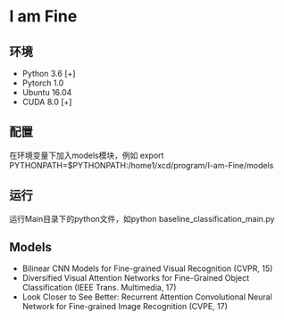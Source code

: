 # I am Fine

## 环境
* Python 3.6 [+]
* Pytorch 1.0
* Ubuntu 16.04
* CUDA 8.0 [+]
## 配置
在环境变量下加入models模块，例如
export PYTHONPATH=$PYTHONPATH:/home1/xcd/program/I-am-Fine/models

## 运行
运行Main目录下的python文件，如python baseline_classification_main.py

## Models
* Bilinear CNN Models for Fine-grained Visual Recognition (CVPR, 15)
* Diversified Visual Attention Networks for Fine-Grained Object Classification (IEEE Trans. Multimedia, 17)
* Look Closer to See Better: Recurrent Attention Convolutional Neural Network for Fine-grained Image Recognition (CVPE, 17)

